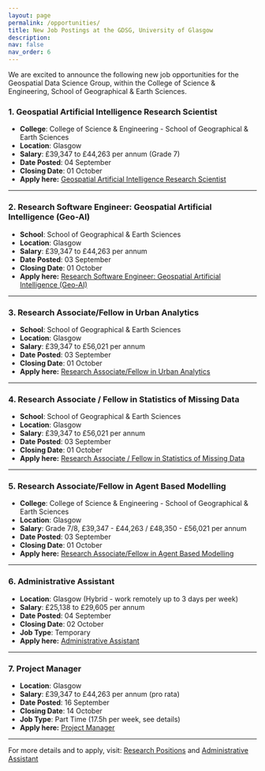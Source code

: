 ```yaml
---
layout: page
permalink: /opportunities/
title: New Job Postings at the GDSG, University of Glasgow
description: 
nav: false
nav_order: 6
---
```



We are excited to announce the following new job opportunities for the Geospatial Data Science Group, within the College of Science & Engineering, School of Geographical & Earth Sciences.

### 1. Geospatial Artificial Intelligence Research Scientist
- **College**: College of Science & Engineering - School of Geographical & Earth Sciences
- **Location**: Glasgow
- **Salary**: £39,347 to £44,263 per annum (Grade 7)
- **Date Posted**: 04 September
- **Closing Date**: 01 October
- **Apply here:** [Geospatial Artificial Intelligence Research Scientist](https://www.jobs.ac.uk/job/DJO253/geospatial-artificial-intelligence-research-scientist)

---

### 2. Research Software Engineer: Geospatial Artificial Intelligence (Geo-AI)
- **School**: School of Geographical & Earth Sciences
- **Location**: Glasgow
- **Salary**: £39,347 to £44,263 per annum
- **Date Posted**: 03 September
- **Closing Date**: 01 October
- **Apply here:** [Research Software Engineer: Geospatial Artificial Intelligence (Geo-AI)](https://www.jobs.ac.uk/job/DJN626/research-software-engineer-geospatial-artificial-intelligence-geo-ai)

---

### 3. Research Associate/Fellow in Urban Analytics
- **School**: School of Geographical & Earth Sciences
- **Location**: Glasgow
- **Salary**: £39,347 to £56,021 per annum
- **Date Posted**: 03 September
- **Closing Date**: 01 October
- **Apply here:** [Research Associate/Fellow in Urban Analytics](https://www.jobs.ac.uk/job/DJN619/research-associate-fellow-in-urban-analytics)

---

### 4. Research Associate / Fellow in Statistics of Missing Data
- **School**: School of Geographical & Earth Sciences
- **Location**: Glasgow
- **Salary**: £39,347 to £56,021 per annum
- **Date Posted**: 03 September
- **Closing Date**: 01 October
- **Apply here:** [Research Associate / Fellow in Statistics of Missing Data](https://www.jobs.ac.uk/job/DJN638/research-associate-fellow-in-statistics-of-missing-data)

---

### 5. Research Associate/Fellow in Agent Based Modelling
- **College**: College of Science & Engineering - School of Geographical & Earth Sciences
- **Location**: Glasgow
- **Salary**: Grade 7/8, £39,347 - £44,263 / £48,350 - £56,021 per annum
- **Date Posted**: 03 September
- **Closing Date**: 01 October
- **Apply here:** [Research Associate/Fellow in Agent Based Modelling](https://www.jobs.ac.uk/job/DJN741/research-associate-fellow-in-agent-based-modelling)

---

### 6. Administrative Assistant
- **Location**: Glasgow (Hybrid - work remotely up to 3 days per week)
- **Salary**: £25,138 to £29,605 per annum
- **Date Posted**: 04 September
- **Closing Date**: 02 October
- **Job Type**: Temporary
- **Apply here:** [Administrative Assistant](https://findajob.dwp.gov.uk/details/15173014)

---

### 7. Project Manager
- **Location**: Glasgow
- **Salary**: £39,347 to £44,263 per annum (pro rata)
- **Date Posted**: 16 September
- **Closing Date**: 14 October
- **Job Type**: Part Time (17.5h per week, see details)
- **Apply here:** [Project Manager](https://www.jobs.ac.uk/job/DJS964/project-manager)

---

For more details and to apply, visit: [Research Positions](https://www.jobs.ac.uk/search/?keywords=Basiri&location=) and [Administrative Assistant](https://findajob.dwp.gov.uk/details/15173014)

